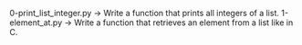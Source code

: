 0-print_list_integer.py -> Write a function that prints all integers of a list.
1-element_at.py -> Write a function that retrieves an element from a list like in C.

